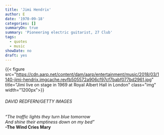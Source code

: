 ```yaml
---
title: 'Jimi Hendrix'
author: E
date: '1970-09-18'
categories: []
summaryOn: true
summary: 'Pioneering electric guitarist, 27 Club'
tags:
  - quotes
  - music
showDate: no
draft: yes
---
```




{{< figure src="https://cdn.aarp.net/content/dam/aarp/entertainment/music/2018/03/1140-jimi-hendrix.imgcache.revfb505572a906cf97cf7babf077bd2961.jpg" title="Jimi live on stage in 1969 at Royal Albert Hall in London" class="img" width="1200px">}}
###### *DAVID REDFERN/GETTY IMAGES*


*“The traffic lights they turn blue tomorrow\
And shine their emptiness down on my bed”*\
**-The Wind Cries Mary**

